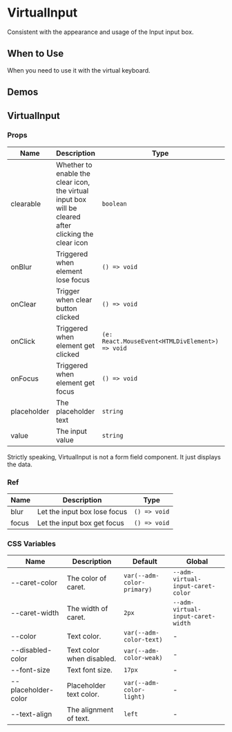 # VirtualInput <Experimental></Experimental>

Consistent with the appearance and usage of the Input input box.

## When to Use

When you need to use it with the virtual keyboard.

## Demos

<code src="./demos/demo1.tsx"></code>

## VirtualInput

### Props

| Name        | Description                                                                                           | Type                                            | Default |
| ----------- | ----------------------------------------------------------------------------------------------------- | ----------------------------------------------- | ------- |
| clearable   | Whether to enable the clear icon, the virtual input box will be cleared after clicking the clear icon | `boolean`                                       | `false` |
| onBlur      | Triggered when element lose focus                                                                     | `() => void`                                    | -       |
| onClear     | Trigger when clear button clicked                                                                     | `() => void`                                    | -       |
| onClick     | Triggered when element get clicked                                                                    | `(e: React.MouseEvent<HTMLDivElement>) => void` | -       |
| onFocus     | Triggered when element get focus                                                                      | `() => void`                                    | -       |
| placeholder | The placeholder text                                                                                  | `string`                                        | -       |
| value       | The input value                                                                                       | `string`                                        | `''`    |

Strictly speaking, VirtualInput is not a form field component. It just displays the data.

### Ref

| Name  | Description                  | Type         |
| ----- | ---------------------------- | ------------ |
| blur  | Let the input box lose focus | `() => void` |
| focus | Let the input box get focus  | `() => void` |

### CSS Variables

| Name                | Description               | Default                    | Global                            |
| ------------------- | ------------------------- | -------------------------- | --------------------------------- |
| --caret-color       | The color of caret.       | `var(--adm-color-primary)` | `--adm-virtual-input-caret-color` |
| --caret-width       | The width of caret.       | `2px`                      | `--adm-virtual-input-caret-width` |
| --color             | Text color.               | `var(--adm-color-text)`    | -                                 |
| --disabled-color    | Text color when disabled. | `var(--adm-color-weak)`    | -                                 |
| --font-size         | Text font size.           | `17px`                     | -                                 |
| --placeholder-color | Placeholder text color.   | `var(--adm-color-light)`   | -                                 |
| --text-align        | The alignment of text.    | `left`                     | -                                 |
